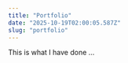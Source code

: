 ```yaml
---
title: "Portfolio"
date: "2025-10-19T02:00:05.587Z"
slug: "portfolio"
---
```



This is what I have done …


